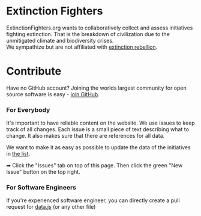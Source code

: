 # Extinction Fighters
ExtinctionFighters.org wants to collaboratively collect and assess initiatives fighting extinction. That is the breakdown of civilization due to the unmitigated climate and biodiversity crises.<br/>
    We sympathize but are not affiliated with <a href="https://rebellion.earth/">extinction rebellion</a>.</p>

# Contribute
Have no GitHub account? Joining the worlds largest community for open source software is easy - [join GitHub](https://github.com/join).

### For Everybody
It's important to have reliable content on the website. We use issues to keep track of all changes. Each issue is a small piece of text describing what to change. It also makes sure that there are references for all data.

We want to make it as easy as possible to update the data of the initiatives in [the list](https://ExtinctionFighters.org). 

➡ Click the "Issues" tab on top of this page. Then click the green "New Issue" button on the top right.

### For Software Engineers
If you're experienced software engineer, you can directly create a pull request for [data.js](data.js) (or any other file)
